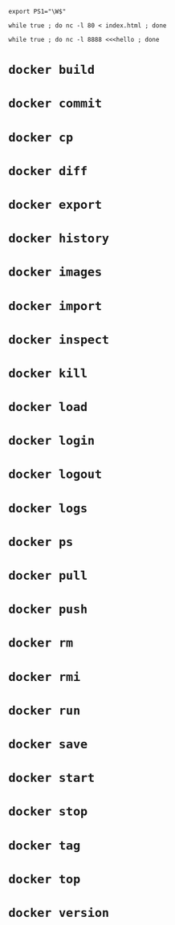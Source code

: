 `export PS1="\W$"`

`while true ; do nc -l 80 < index.html ; done`

`while true ; do nc -l 8888 <<<hello ; done`

# `docker build`
# `docker commit`
# `docker cp`
# `docker diff`
# `docker export`
# `docker history`
# `docker images`
# `docker import`
# `docker inspect`
# `docker kill`
# `docker load`
# `docker login`
# `docker logout`
# `docker logs`
# `docker ps`
# `docker pull`
# `docker push`
# `docker rm`
# `docker rmi`
# `docker run`
# `docker save`
# `docker start` 
# `docker stop`
# `docker tag`
# `docker top`
# `docker version`
